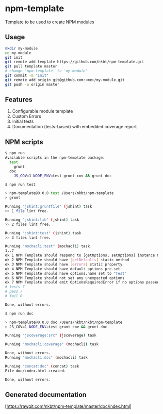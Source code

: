 npm-template
=================

Template to be used to create NPM modules

## Usage

```bash
mkdir my-module
cd my-module
git init
git remote add template https://github.com/nkbt/npm-template.git
git pull template master
# change 'npm-template' to 'my-module'
git commit -m "Init"
git remote add origin git@github.com:<me>/my-module.git
git push -u origin master
```

## Features

1. Configurable module template
1. Custom Errors
1. Initial tests
1. Documentation (tests-based) with embedded coverage report


## NPM scripts

```bash
$ npm run
Available scripts in the npm-template package:
  test
    grunt
  doc
    JS_COV=1 NODE_ENV=test grunt cov && grunt doc

```

```bash
$ npm run test

> npm-template@0.0.0 test /Users/nkbt/npm-template
> grunt

Running "jshint:gruntfile" (jshint) task
>> 1 file lint free.

Running "jshint:lib" (jshint) task
>> 2 files lint free.

Running "jshint:test" (jshint) task
>> 3 files lint free.

Running "mochacli:test" (mochacli) task
1..7
ok 1 NPM Template should respond to [getOptions, setOptions] instance methods
ok 2 NPM Template should have [getDefaults] static method
ok 3 NPM Template should have [errors] static property
ok 4 NPM Template should have default options pre-set
ok 5 NPM Template should have options.name set to "Test"
ok 6 NPM Template should not set any unexpected options
ok 7 NPM Template should emit OptionsRequiredError if no options passed
# tests 7
# pass 7
# fail 0

Done, without errors.
```

```bash
$ npm run doc

> npm-template@0.0.0 doc /Users/nkbt/nkbt/npm-template
> JS_COV=1 NODE_ENV=test grunt cov && grunt doc

Running "jscoverage:src" (jscoverage) task

Running "mochacli:coverage" (mochacli) task

Done, without errors.
Running "mochacli:doc" (mochacli) task

Running "concat:doc" (concat) task
File doc/index.html created.

Done, without errors.
```

## Generated documentation

[https://rawgit.com/nkbt/npm-template/master/doc/index.html]
